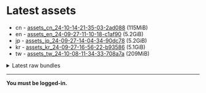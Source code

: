 # Latest assets
- cn - [assets_cn_24-10-14-21-35-03-2ad088](https://github.com/ArknightsAssets/NewAssets/actions/runs/11361729527/artifacts/2062187110) (115MiB)
- en - [assets_en_24-09-27-11-10-18-c1af90](https://github.com/ArknightsAssets/NewAssets/actions/runs/11272949446/artifacts/2039930561) (5.2GiB)
- jp - [assets_jp_24-09-27-14-04-34-90dc78](https://github.com/ArknightsAssets/NewAssets/actions/runs/11266460473/artifacts/2038330230) (5.2GiB)
- kr - [assets_kr_24-09-27-16-56-22-b93586](https://github.com/ArknightsAssets/NewAssets/actions/runs/11266460473/artifacts/2038307488) (5.1GiB)
- tw - [assets_tw_24-10-08-11-34-33-708a7a](https://github.com/ArknightsAssets/NewAssets/actions/runs/11342093547/artifacts/2056821514) (209MiB)

<details>
<summary>Latest raw bundles</summary>

- cn - [bundles_cn_24-10-14-21-35-03-2ad088](https://github.com/ArknightsAssets/NewAssets/actions/runs/11361729527/artifacts/2062187290) (40MiB)
- en - [bundles_en_24-09-27-11-10-18-c1af90](https://github.com/ArknightsAssets/NewAssets/actions/runs/11272949446/artifacts/2039935429) (2.1GiB)
- jp - [bundles_jp_24-09-27-14-04-34-90dc78](https://github.com/ArknightsAssets/NewAssets/actions/runs/11266460473/artifacts/2038332916) (2.1GiB)
- kr - [bundles_kr_24-09-27-16-56-22-b93586](https://github.com/ArknightsAssets/NewAssets/actions/runs/11266460473/artifacts/2038309991) (2.0GiB)
- tw - [bundles_tw_24-10-08-11-34-33-708a7a](https://github.com/ArknightsAssets/NewAssets/actions/runs/11342093547/artifacts/2056821905) (124MiB)

</details>

---

**You must be logged-in.**
